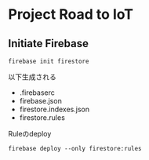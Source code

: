 Project Road to IoT
====

Initiate Firebase 
----
```
firebase init firestore
```
以下生成される

- .firebaserc
- firebase.json
- firestore.indexes.json
- firestore.rules


Ruleのdeploy
```
firebase deploy --only firestore:rules
```